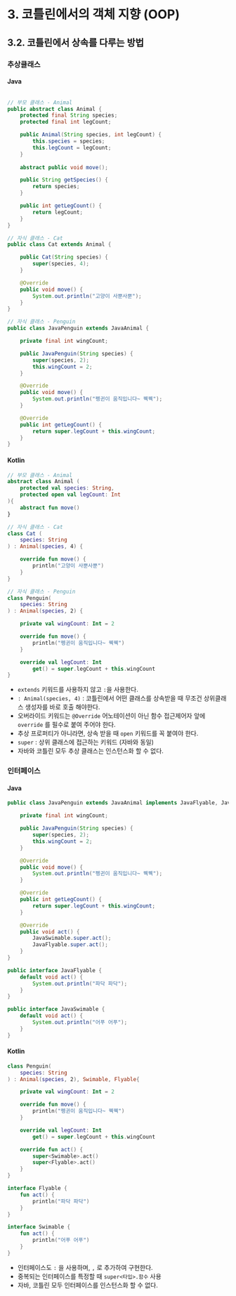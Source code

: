 # 3. 코틀린에서의 객체 지향 (OOP)

## 3.2. 코틀린에서 상속를 다루는 방법

### 추상클래스

#### Java
```java

// 부모 클래스 - Animal
public abstract class Animal {
    protected final String species;
    protected final int legCount;

    public Animal(String species, int legCount) {
        this.species = species;
        this.legCount = legCount;
    }
    
    abstract public void move();

    public String getSpecies() {
        return species;
    }

    public int getLegCount() {
        return legCount;
    }
}

// 자식 클래스 - Cat
public class Cat extends Animal {

    public Cat(String species) {
        super(species, 4);
    }

    @Override
    public void move() {
        System.out.println("고양이 사뿐사뿐");
    }
}

// 자식 클래스 - Penguin
public class JavaPenguin extends JavaAnimal {

    private final int wingCount;

    public JavaPenguin(String species) {
        super(species, 2);
        this.wingCount = 2;
    }

    @Override
    public void move() {
        System.out.println("펭귄이 움직입니다~ 꿱꿱");
    }

    @Override
    public int getLegCount() {
        return super.legCount + this.wingCount;
    }
}
```
#### Kotlin
```kotlin
// 부모 클래스 - Animal
abstract class Animal (
    protected val species: String,
    protected open val legCount: Int
){
    abstract fun move()
}

// 자식 클래스 - Cat
class Cat (
    species: String
) : Animal(species, 4) {

    override fun move() {
        println("고양이 사뿐사뿐")
    }
}

// 자식 클래스 - Penguin
class Penguin(
    species: String
) : Animal(species, 2) {

    private val wingCount: Int = 2

    override fun move() {
        println("펭귄이 움직입니다~ 꿱꿱")
    }

    override val legCount: Int
        get() = super.legCount + this.wingCount
}
```
* `extends` 키워드를 사용하지 않고 `:`을 사용한다.
* `: Animal(species, 4)` : 코틀린에서 어떤 클래스를 상속받을 때 무조건 상위클래스 생성자를 바로 호출 해야한다.
* 오버라이드 키워드는 `@Override` 어노테이션이 아닌 함수 접근제어자 앞에 `override` 를 필수로 붙여 주어야 한다.
* 추상 프로퍼티가 아니라면, 상속 받을 때 `open` 키워드를 꼭 붙여야 한다.
* `super` : 상위 클래스에 접근하는 키워드 (자바와 동일)
* 자바와 코틀린 모두 추상 클래스는 인스턴스화 할 수 없다.

### 인터페이스

#### Java
```java
public class JavaPenguin extends JavaAnimal implements JavaFlyable, JavaSwimable{

    private final int wingCount;

    public JavaPenguin(String species) {
        super(species, 2);
        this.wingCount = 2;
    }

    @Override
    public void move() {
        System.out.println("펭귄이 움직입니다~ 꿱꿱");
    }

    @Override
    public int getLegCount() {
        return super.legCount + this.wingCount;
    }

    @Override
    public void act() {
        JavaSwimable.super.act();
        JavaFlyable.super.act();
    }
}

public interface JavaFlyable {
    default void act() {
        System.out.println("파닥 파닥");
    }
}

public interface JavaSwimable {
    default void act() {
        System.out.println("어푸 어푸");
    }
}
```
#### Kotlin
```kotlin
class Penguin(
    species: String
) : Animal(species, 2), Swimable, Flyable{

    private val wingCount: Int = 2

    override fun move() {
        println("펭귄이 움직입니다~ 꿱꿱")
    }

    override val legCount: Int
        get() = super.legCount + this.wingCount

    override fun act() {
        super<Swimable>.act()
        super<Flyable>.act()
    }
}

interface Flyable {
    fun act() {
        println("파닥 파닥")
    }
}

interface Swimable {
    fun act() {
        println("어푸 어푸")
    }
}
```
* 인터페이스도 `:` 을 사용하며, `,` 로 추가하여 구현한다.
* 중복되는 인터페이스를 특정할 때 `super<타입>.함수` 사용
* 자바, 코틀린 모두 인터페이스를 인스턴스화 할 수 없다.
